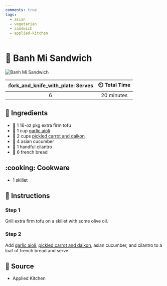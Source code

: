 ```yaml
---
comments: true
tags:
  - asian
  - vegetarian
  - sandwich
  - applied-kitchen
---
```

# :sandwich: Banh Mi Sandwich

![Banh Mi Sandwich](../assets/images/banh-mi-sandwich.jpg)

| :fork_and_knife_with_plate: Serves | :timer_clock: Total Time |
|:----------------------------------:|:-----------------------: |
| 6 | 20 minutes |

## :salt: Ingredients

- :butter: 1 16-oz pkg extra firm tofu
- :garlic: 1 cup [garlic aioli][1]
- :carrot: 2 cups [pickled carrot and daikon][2]
- :cucumber: 4 asian cucumber
- :herb: 1 handful cilantro
- :baguette_bread: 6 french bread

## :cooking: Cookware

- 1 skillet

## :pencil: Instructions

### Step 1

Grill extra firm tofu on a skillet with some olive oil.

### Step 2

Add [garlic aioli][1], [pickled carrot and daikon][2], asian cucumber, and cilantro to a loaf of french bread and
serve.

## :link: Source

- Applied Kitchen

[1]: <../sauces-and-dressings/garlic-aioli.md>
[2]: <../ingredients/pickled-carrots-and-daikon.md>
